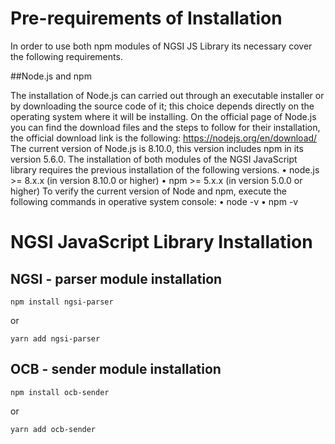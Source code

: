 # Pre-requirements of Installation

In order to use both npm modules of NGSI JS Library its necessary cover the following requirements.

##Node.js and npm

The installation of Node.js can carried out through an executable installer or by downloading the source code of it; this choice depends directly on the operating system where it will be installing. On the official page of Node.js you can find the download files and the steps to follow for their installation, the official download link is the following: https://nodejs.org/en/download/
The current version of Node.js is 8.10.0, this version includes npm in its version 5.6.0.
The installation of both modules of the NGSI JavaScript library requires the previous installation of the following versions.
•	node.js >= 8.x.x (in version 8.10.0 or higher)
•	npm >= 5.x.x (in version 5.0.0 or higher)
To verify the current version of Node and npm, execute the following commands in operative system console:
•	node -v
•	npm -v

# NGSI JavaScript Library Installation

## NGSI - parser module installation

    npm install ngsi-parser 
    
   or
   
    yarn add ngsi-parser

## OCB - sender module installation

    npm install ocb-sender
    
   or
   
    yarn add ocb-sender